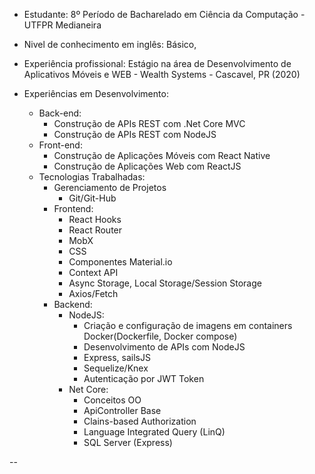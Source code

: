 - Estudante: 8º Período de Bacharelado em Ciência da Computação - UTFPR Medianeira

- Nivel de conhecimento em inglês: Básico, 

- Experiência profissional:
	  Estágio na área de Desenvolvimento de Aplicativos Móveis e WEB - Wealth Systems - Cascavel, PR (2020)

- Experiências em Desenvolvimento:
  * Back-end:
      * Construção de APIs REST com .Net Core MVC
      * Construção de APIs REST com NodeJS
  * Front-end:
      * Construção de Aplicações Móveis com React Native
      * Construção de Aplicações Web com ReactJS
  * Tecnologias Trabalhadas:
      * Gerenciamento de Projetos
          * Git/Git-Hub			
      * Frontend:
          * React Hooks
          * React Router
          * MobX
          * CSS
          * Componentes Material.io
          * Context API
          * Async Storage, Local Storage/Session Storage
          * Axios/Fetch
      * Backend:
          * NodeJS:  
              * Criação e configuração de imagens em containers Docker(Dockerfile, Docker compose)
              * Desenvolvimento de APIs com NodeJS
              * Express, sailsJS
              * Sequelize/Knex 
              * Autenticação por JWT Token
          * Net Core:  
              * Conceitos OO   
              * ApiController Base   
              * Clains-based Authorization
              * Language Integrated Query (LinQ)
              * SQL Server (Express)


--
